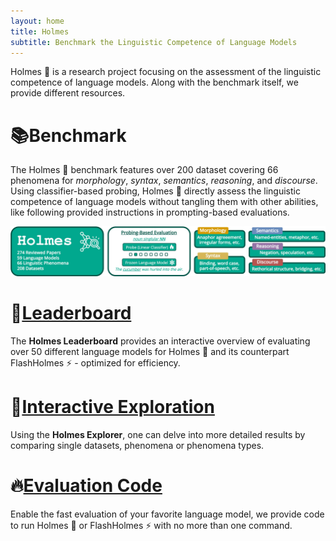 ```yaml
---
layout: home
title: Holmes
subtitle: Benchmark the Linguistic Competence of Language Models
---
```


Holmes 🔎 is a research project focusing on the assessment of the linguistic competence of language models.
Along with the benchmark itself, we provide different resources.

# 📚Benchmark
The Holmes 🔎 benchmark features over 200 dataset covering 66 phenomena for *morphology*, *syntax*, *semantics*, *reasoning*, and *discourse*.
Using classifier-based probing, Holmes 🔎 directly assess the linguistic competence of language models without tangling them with other abilities, like following provided instructions in prompting-based evaluations.

![Drag Racing](assets/img/benchmark.jpg)

# 🚀[Leaderboard](https://holmes-leaderboard.streamlit.app)
The **Holmes Leaderboard** provides an interactive overview of evaluating over 50 different language models for Holmes 🔎 and its counterpart FlashHolmes ⚡ - optimized for efficiency.

# 🔎[Interactive Exploration](https://holmes-explorer.streamlit.app)
Using the **Holmes Explorer**, one can delve into more detailed results by comparing single datasets, phenomena or phenomena types.

# 🔥[Evaluation Code](https://github.com/Holmes-Benchmark/holmes-evaluation)
Enable the fast evaluation of your favorite language model, we provide code to run Holmes 🔎 or FlashHolmes ⚡ with no more than one command.